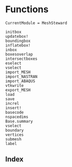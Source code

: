 # Functions

```@meta
CurrentModule = MeshSteward
```

```@docs
initbox
updatebox!
boundingbox
inflatebox!
inbox
boxesoverlap
intersectboxes
eselect
vselect
import_MESH
import_NASTRAN
import_ABAQUS
vtkwrite
export_MESH
load
save
increl
insert!
basecode
nspacedims
Base.summary
vselect
boundary
vertices
submesh
label
```

## Index

```@index
```
